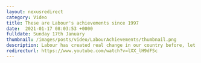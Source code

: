 ```yaml
---
layout: nexusredirect
category: Video
title: These are Labour's achievements since 1997 
date:  2021-01-17 08:03:53 +0000
fulldate: Sunday 17th January
thumbnail: /images/posts/video/LabourAchievements/thumbnail.png
description: Labour has created real change in our country before, let's make it happen again. 🌹
redirecturl: https://www.youtube.com/watch?v=lXX_lH9dFSc
---
```

